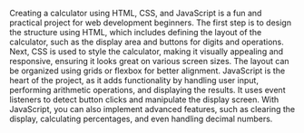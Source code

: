 Creating a calculator using HTML, CSS, and JavaScript is a fun and practical project for web development beginners. The first step is to design the structure using HTML, which includes defining the layout of the calculator, such as the display area and buttons for digits and operations. Next, CSS is used to style the calculator, making it visually appealing and responsive, ensuring it looks great on various screen sizes. The layout can be organized using grids or flexbox for better alignment. JavaScript is the heart of the project, as it adds functionality by handling user input, performing arithmetic operations, and displaying the results. It uses event listeners to detect button clicks and manipulate the display screen. With JavaScript, you can also implement advanced features, such as clearing the display, calculating percentages, and even handling decimal numbers.
